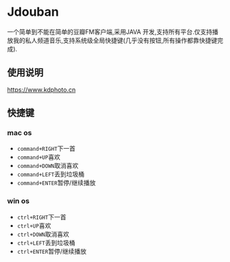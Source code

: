 # Jdouban

一个简单到不能在简单的豆瓣FM客户端,采用JAVA 开发,支持所有平台.仅支持播放我的私人频道音乐,支持系统级全局快捷键(几乎没有按钮,所有操作都靠快捷键完成).

## 使用说明

https://www.kdphoto.cn

## 快捷键

### mac os

- `command+RIGHT`下一首
- `command+UP`喜欢
- `command+DOWN`取消喜欢
- `command+LEFT`丢到垃圾桶
- `command+ENTER`暂停/继续播放

### win os

- `ctrl+RIGHT`下一首
- `ctrl+UP`喜欢
- `ctrl+DOWN`取消喜欢
- `ctrl+LEFT`丢到垃圾桶
- `ctrl+ENTER`暂停/继续播放

